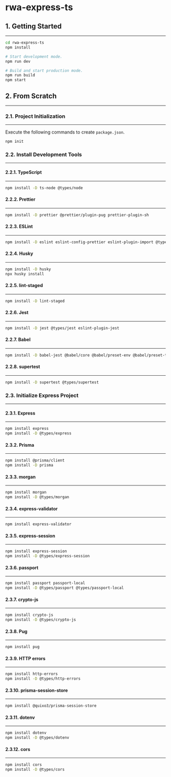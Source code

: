 # rwa-express-ts

## 1. Getting Started

---

```bash
cd rwa-express-ts
npm install

# Start development mode.
npm run dev

# Build and start production mode.
npm run build
npm start
```

## 2. From Scratch

---

### 2.1. Project Initialization

---

Execute the following commands to create `package.json`.

```bash
npm init
```

### 2.2. Install Development Tools

---

#### 2.2.1. TypeScript

---

```bash
npm install -D ts-node @types/node
```

#### 2.2.2. Prettier

---

```bash
npm install -D prettier @prettier/plugin-pug prettier-plugin-sh
```

#### 2.2.3. ESLint

---

```bash
npm install -D eslint eslint-config-prettier eslint-plugin-import @typescript-eslint/eslint-plugin
```

#### 2.2.4. Husky

---

```bash
npm install -D husky
npx husky install
```

#### 2.2.5. lint-staged

---

```bash
npm install -D lint-staged
```

#### 2.2.6. Jest

---

```bash
npm install -D jest @types/jest eslint-plugin-jest
```

#### 2.2.7. Babel

---

```bash
npm install -D babel-jest @babel/core @babel/preset-env @babel/preset-typescript
```

#### 2.2.8. supertest

---

```bash
npm install -D supertest @types/supertest
```

### 2.3. Initialize Express Project

---

#### 2.3.1. Express

---

```bash
npm install express
npm install -D @types/express
```

#### 2.3.2. Prisma

---

```bash
npm install @prisma/client
npm install -D prisma
```

#### 2.3.3. morgan

---

```bash
npm install morgan
npm install -D @types/morgan
```

#### 2.3.4. express-validator

---

```bash
npm install express-validator
```

#### 2.3.5. express-session

---

```bash
npm install express-session
npm install -D @types/express-session
```

#### 2.3.6. passport

---

```bash
npm install passport passport-local
npm install -D @types/passport @types/passport-local
```

#### 2.3.7. crypto-js

---

```bash
npm install crypto-js
npm install -D @types/crypto-js
```

#### 2.3.8. Pug

---

```bash
npm install pug
```

#### 2.3.9. HTTP errors

---

```bash
npm install http-errors
npm install -D @types/http-errors
```

#### 2.3.10. prisma-session-store

---

```bash
npm install @quixo3/prisma-session-store
```

#### 2.3.11. dotenv

---

```bash
npm install dotenv
npm install -D @types/dotenv
```

#### 2.3.12. cors

---

```bash
npm install cors
npm install -D @types/cors
```
